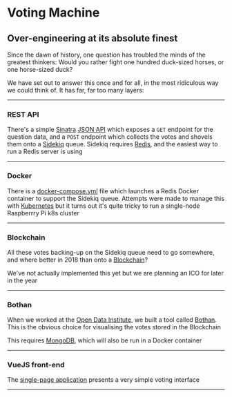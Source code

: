 # Voting Machine

## Over-engineering at its absolute finest

Since the dawn of history, one question has troubled the minds of the greatest thinkers: Would you rather fight one hundred duck-sized horses, or one horse-sized duck?

We have set out to answer this once and for all, in the most ridiculous way we could think of. It has far, far too many layers:

---

### REST API

There's a simple [Sinatra](//sinatrarb.com/) [JSON API](//github.com/hat-festival/voting-machine) which exposes a `GET` endpoint for the question data, and a `POST` endpoint which collects the votes and shovels them onto a [Sidekiq](//sidekiq.org/) queue. Sidekiq requires [Redis](//redis.io/), and the easiest way to run a Redis server is using

---

### Docker

There is a [docker-compose.yml](https://docs.docker.com/compose/) file which launches a Redis Docker container to support the Sidekiq queue. Attempts were made to manage this with [Kubernetes](//kubernetes.io) but it turns out it's quite tricky to run a single-node Raspberrry Pi k8s cluster

---

### Blockchain

All these votes backing-up on the Sidekiq queue need to go somewhere, and where better in 2018 than onto a [Blockchain](//yukimotopress.github.io/programming-blockchains-step-by-step)?

We've not actually implemented this yet but we are planning an ICO for later in the year

---

### Bothan

When we worked at the [Open Data Institute](//theodi.org), we built a tool called [Bothan](//bothan.io). This is the obvious choice for visualising the votes stored in the Blockchain

This requires [MongoDB](//mongodb.com), which will also be run in a Docker container

---

### VueJS front-end

The [single-page application](//github.com/hat-festival/voting-machine-vue) presents a very simple voting interface

---
